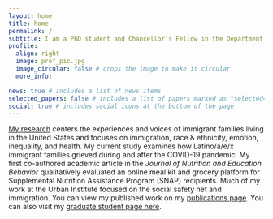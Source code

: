 ```yaml
---
layout: home
title: home
permalink: /
subtitle: I am a PhD student and Chancellor’s Fellow in the Department of Sociology at the University of California, Berkeley. 
profile:
  align: right
  image: prof_pic.jpg
  image_circular: false # crops the image to make it circular
  more_info: 

news: true # includes a list of news items
selected_papers: false # includes a list of papers marked as "selected={true}"
social: true # includes social icons at the bottom of the page
---
```


[My research](https://julio.relevant-research.com/research) centers the experiences and voices of immigrant families living in the United States and focuses on immigration, race & ethnicity, emotion, inequality, and health. My current study examines how Latino/a/e/x immigrant families grieved during and after the COVID-19 pandemic. My first co-authored academic article in the *Journal of Nutrition and Education Behavior* qualitatively evaluated an online meal kit and grocery platform for Supplemental Nutrition Assistance Program (SNAP) recipients. Much of my work at the Urban Institute focused on the social safety net and immigration. You can view my published work on my [publications page](https://julio.relevant-research.com/publications). You can also visit my [graduate student page here](https://sociology.berkeley.edu/graduate-student/julio-fernando-salas).
